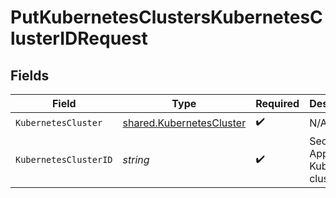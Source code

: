 # PutKubernetesClustersKubernetesClusterIDRequest


## Fields

| Field                                                                | Type                                                                 | Required                                                             | Description                                                          |
| -------------------------------------------------------------------- | -------------------------------------------------------------------- | -------------------------------------------------------------------- | -------------------------------------------------------------------- |
| `KubernetesCluster`                                                  | [shared.KubernetesCluster](../../models/shared/kubernetescluster.md) | :heavy_check_mark:                                                   | N/A                                                                  |
| `KubernetesClusterID`                                                | *string*                                                             | :heavy_check_mark:                                                   | Secure Application Kubernetes cluster ID                             |